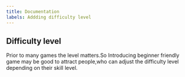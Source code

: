 ```yaml
---
title: Documentation
labels: Addding difficulty level
---
```


##  Difficulty level

Prior to many games the level matters.So Introducing beginner friendly game may be good to attract people,who can adjust the difficulty level depending on their skill level.


